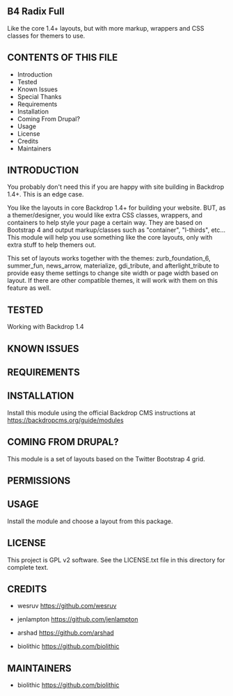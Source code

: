 B4 Radix Full
------------------------

Like the core 1.4+ layouts, but with more markup, wrappers and CSS classes for themers to use.

CONTENTS OF THIS FILE
---------------------

 - Introduction
 - Tested
 - Known Issues
 - Special Thanks
 - Requirements
 - Installation
 - Coming From Drupal?
 - Usage
 - License
 - Credits
 - Maintainers

INTRODUCTION
------------

You probably don't need this if you are happy with site building in Backdrop 1.4+.  This is an edge case.

You like the layouts in core Backdrop 1.4+ for building your website.  BUT, as a themer/designer, you would like extra CSS classes, wrappers, and containers to help style your page a certain way.  They are based on Bootstrap 4 and output markup/classes such as "container", "l-thirds", etc...  This module will help you use something like the core layouts, only with extra stuff to help themers out.

This set of layouts works together with the themes: zurb_foundation_6, summer_fun, news_arrow, materialize, gdi_tribute, and afterlight_tribute to provide easy theme settings to change site width or page width based on layout.  If there are other compatible themes, it will work with them on this feature as well.

TESTED
-----

Working with Backdrop 1.4

KNOWN ISSUES
---------------------



REQUIREMENTS
------------



INSTALLATION
------------

Install this module using the official Backdrop CMS instructions at https://backdropcms.org/guide/modules

COMING FROM DRUPAL?
-------------------

This module is a set of layouts based on the Twitter Bootstrap 4 grid.

PERMISSIONS
------------


USAGE
-----

Install the module and choose a layout from this package.


LICENSE
-------

This project is GPL v2 software. See the LICENSE.txt file in this directory for complete text.

CREDITS
-----------

 - wesruv <https://github.com/wesruv>

 - jenlampton <https://github.com/jenlampton>

 - arshad <https://github.com/arshad>

 - biolithic <https://github.com/biolithic>

MAINTAINERS
-----------

 - biolithic <https://github.com/biolithic>
